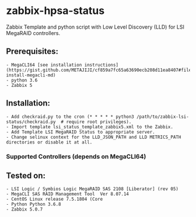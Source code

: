 # zabbix-hpsa-status

Zabbix Template and python script with Low Level Discovery (LLD) for LSI MegaRAID controllers.

## Prerequisites:

    - MegaCLI64 [see installation instructions](https://gist.github.com/METAJIJI/cf859a7fc65a63690ecb208d11ea8407#file-install-megacli-md)
    - python 3.6
    - Zabbix 5

## Installation:

    - Add checkraid.py to the cron (* * * * * python3 /path/to/zabbix-lsi-status/checkraid.py  # require root privileges).
    - Import template lsi_status_template_zabbix5.xml to the Zabbix.
    - Add Template LSI MegaRAID Status to appropriate server.
    - Change selinux context for the LLD_JSON_PATH and LLD METRICS_PATH directories or disable it at all.

### Supported Controllers (depends on MegaCLI64)

## Tested on:

    - LSI Logic / Symbios Logic MegaRAID SAS 2108 [Liberator] (rev 05)
    - MegaCLI SAS RAID Management Tool  Ver 8.07.14
    - CentOS Linux release 7.5.1804 (Core
    - Python Python 3.6.8
    - Zabbix 5.0.7